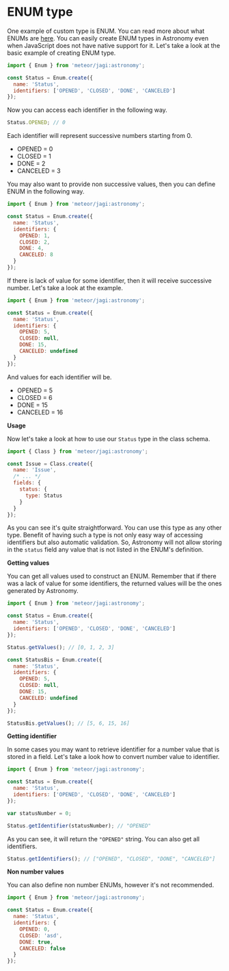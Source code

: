 # ENUM type

One example of custom type is ENUM. You can read more about what ENUMs are [here](https://en.wikipedia.org/wiki/Enumerated_type). You can easily create ENUM types in Astronomy even when JavaScript does not have native support for it. Let's take a look at the basic example of creating ENUM type.

```js
import { Enum } from 'meteor/jagi:astronomy';

const Status = Enum.create({
  name: 'Status',
  identifiers: ['OPENED', 'CLOSED', 'DONE', 'CANCELED']
});
```

Now you can access each identifier in the following way.

```js
Status.OPENED; // 0
```

Each identifier will represent successive numbers starting from 0.

- OPENED = 0
- CLOSED = 1
- DONE = 2
- CANCELED = 3

You may also want to provide non successive values, then you can define ENUM in the following way.

```js
import { Enum } from 'meteor/jagi:astronomy';

const Status = Enum.create({
  name: 'Status',
  identifiers: {
    OPENED: 1,
    CLOSED: 2,
    DONE: 4,
    CANCELED: 8
  }
});
```

If there is lack of value for some identifier, then it will receive successive number. Let's take a look at the example.

```js
import { Enum } from 'meteor/jagi:astronomy';

const Status = Enum.create({
  name: 'Status',
  identifiers: {
    OPENED: 5,
    CLOSED: null,
    DONE: 15,
    CANCELED: undefined
  }
});
```

And values for each identifier will be.

- OPENED = 5
- CLOSED = 6
- DONE = 15
- CANCELED = 16

**Usage**

Now let's take a look at how to use our `Status` type in the class schema.

```js
import { Class } from 'meteor/jagi:astronomy';

const Issue = Class.create({
  name: 'Issue',
  /* ... */
  fields: {
    status: {
      type: Status
    }
  }
});
```

As you can see it's quite straightforward. You can use this type as any other type. Benefit of having such a type is not only easy way of accessing identifiers but also automatic validation. So, Astronomy will not allow storing in the `status` field any value that is not listed in the ENUM's definition.

**Getting values**
  
You can get all values used to construct an ENUM. Remember that if there was a lack of value for some identifiers, the returned values will be the ones generated by Astronomy.

```js
import { Enum } from 'meteor/jagi:astronomy';

const Status = Enum.create({
  name: 'Status',
  identifiers: ['OPENED', 'CLOSED', 'DONE', 'CANCELED']
});

Status.getValues(); // [0, 1, 2, 3]

const StatusBis = Enum.create({
  name: 'Status',
  identifiers: {
    OPENED: 5,
    CLOSED: null,
    DONE: 15,
    CANCELED: undefined
  }
});

StatusBis.getValues(); // [5, 6, 15, 16]
```

**Getting identifier**

In some cases you may want to retrieve identifier for a number value that is stored in a field. Let's take a look how to convert number value to identifier.

```js
import { Enum } from 'meteor/jagi:astronomy';

const Status = Enum.create({
  name: 'Status',
  identifiers: ['OPENED', 'CLOSED', 'DONE', 'CANCELED']
});

var statusNumber = 0;

Status.getIdentifier(statusNumber); // "OPENED"
```

As you can see, it will return the `"OPENED"` string. You can also get all identifiers.

```js
Status.getIdentifiers(); // ["OPENED", "CLOSED", "DONE", "CANCELED"]
```

**Non number values**

You can also define non number ENUMs, however it's not recommended.

```js
import { Enum } from 'meteor/jagi:astronomy';

const Status = Enum.create({
  name: 'Status',
  identifiers: {
    OPENED: 0,
    CLOSED: 'asd',
    DONE: true,
    CANCELED: false
  }
});
```